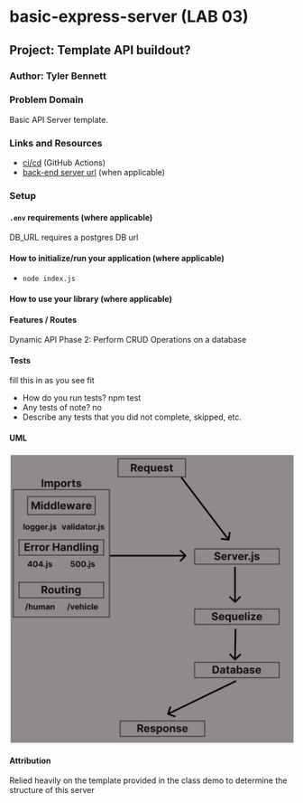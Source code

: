 # basic-express-server (LAB 03)

## Project: Template API buildout?

### Author: Tyler Bennett

### Problem Domain  

Basic API Server template.

### Links and Resources

- [ci/cd](https://github.com/tyler-bennett52/basic-api-server/actions) (GitHub Actions)
- [back-end server url](https://basic-api-server-hjih.onrender.com) (when applicable)

### Setup

#### `.env` requirements (where applicable)

DB_URL requires a postgres DB url
#### How to initialize/run your application (where applicable)

- `node index.js`

#### How to use your library (where applicable)

#### Features / Routes

Dynamic API Phase 2: Perform CRUD Operations on a database

#### Tests

fill this in as you see fit
- How do you run tests? npm test
- Any tests of note? no
- Describe any tests that you did not complete, skipped, etc.

#### UML

![Lab-03 UML](assets/lab-03-uml.png)

#### Attribution

Relied heavily on the template provided in the class demo to determine the structure of this server
